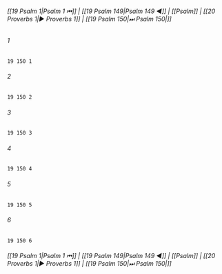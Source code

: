 
###### [[19 Psalm 1|Psalm 1 ⏮]] | [[19 Psalm 149|Psalm 149 ◀]] | [[Psalm]] | [[20 Proverbs 1|▶ Proverbs 1]] | [[19 Psalm 150|⏭ Psalm 150|]]

###### 1
``` verse
19 150 1 
```
###### 2
``` verse
19 150 2 
```
###### 3
``` verse
19 150 3 
```
###### 4
``` verse
19 150 4 
```
###### 5
``` verse
19 150 5 
```
###### 6
``` verse
19 150 6 
```

###### [[19 Psalm 1|Psalm 1 ⏮]] | [[19 Psalm 149|Psalm 149 ◀]] | [[Psalm]] | [[20 Proverbs 1|▶ Proverbs 1]] | [[19 Psalm 150|⏭ Psalm 150|]]

